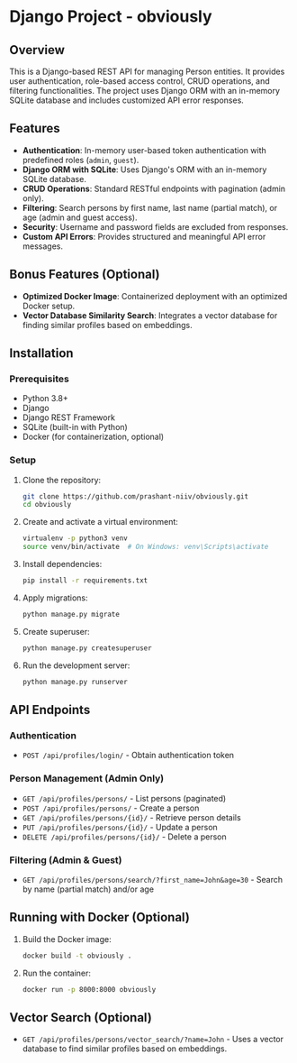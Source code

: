 # Django Project - obviously

## Overview
This is a Django-based REST API for managing Person entities. It provides user authentication, role-based access control, CRUD operations, and filtering functionalities. The project uses Django ORM with an in-memory SQLite database and includes customized API error responses.

## Features
- **Authentication**: In-memory user-based token authentication with predefined roles (`admin`, `guest`).
- **Django ORM with SQLite**: Uses Django's ORM with an in-memory SQLite database.
- **CRUD Operations**: Standard RESTful endpoints with pagination (admin only).
- **Filtering**: Search persons by first name, last name (partial match), or age (admin and guest access).
- **Security**: Username and password fields are excluded from responses.
- **Custom API Errors**: Provides structured and meaningful API error messages.

## Bonus Features (Optional)
- **Optimized Docker Image**: Containerized deployment with an optimized Docker setup.
- **Vector Database Similarity Search**: Integrates a vector database for finding similar profiles based on embeddings.

## Installation
### Prerequisites
- Python 3.8+
- Django
- Django REST Framework
- SQLite (built-in with Python)
- Docker (for containerization, optional)

### Setup
1. Clone the repository:
   ```sh
   git clone https://github.com/prashant-niiv/obviously.git
   cd obviously
   ```
2. Create and activate a virtual environment:
   ```sh
   virtualenv -p python3 venv
   source venv/bin/activate  # On Windows: venv\Scripts\activate
   ```
3. Install dependencies:
   ```sh
   pip install -r requirements.txt
   ```
4. Apply migrations:
   ```sh
   python manage.py migrate
   ```
5. Create superuser:
   ```sh
   python manage.py createsuperuser
   ```
6. Run the development server:
   ```sh
   python manage.py runserver
   ```

## API Endpoints
### Authentication
- `POST /api/profiles/login/` - Obtain authentication token

### Person Management (Admin Only)
- `GET /api/profiles/persons/` - List persons (paginated)
- `POST /api/profiles/persons/` - Create a person
- `GET /api/profiles/persons/{id}/` - Retrieve person details
- `PUT /api/profiles/persons/{id}/` - Update a person
- `DELETE /api/profiles/persons/{id}/` - Delete a person

### Filtering (Admin & Guest)
- `GET /api/profiles/persons/search/?first_name=John&age=30` - Search by name (partial match) and/or age

## Running with Docker (Optional)
1. Build the Docker image:
   ```sh
   docker build -t obviously .
   ```
2. Run the container:
   ```sh
   docker run -p 8000:8000 obviously
   ```

## Vector Search (Optional)
- `GET /api/profiles/persons/vector_search/?name=John` - Uses a vector database to find similar profiles based on embeddings.



